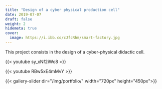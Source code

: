 ```yaml
---
title: "Design of a cyber physical production cell"
date: 2019-07-07
draft: false
weight: 2
hidemeta: true
cover:
  image: https://i.ibb.co/cJfcRhm/smart-factory.jpg
---
```

This project consists in the design of a cyber-physical didactic cell.

{{< youtube sy_xNf2iWc8 >}}

{{< youtube RBw5xE4mMvY >}}

{{< gallery-slider dir="/img/portfolio/" width="720px" height="450px">}}